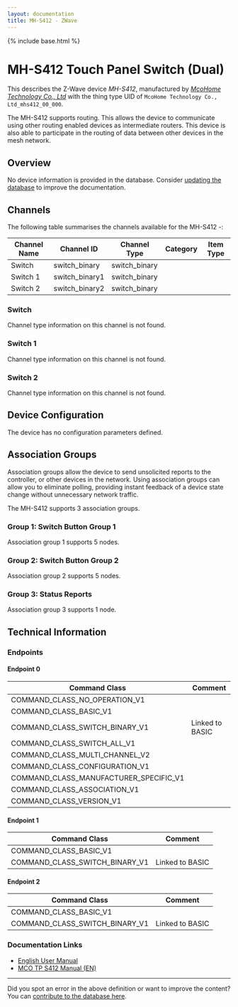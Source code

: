 ```yaml
---
layout: documentation
title: MH-S412 - ZWave
---
```


{% include base.html %}

# MH-S412 Touch Panel Switch (Dual)
This describes the Z-Wave device *MH-S412*, manufactured by *[McoHome Technology Co., Ltd](http://www.mcohome.com/)* with the thing type UID of ```McoHome Technology Co., Ltd_mhs412_00_000```.

The MH-S412 supports routing. This allows the device to communicate using other routing enabled devices as intermediate routers.  This device is also able to participate in the routing of data between other devices in the mesh network.

## Overview

No device information is provided in the database. Consider [updating the database](https://www.opensmarthouse.org/zwavedatabase/272) to improve the documentation.

## Channels

The following table summarises the channels available for the MH-S412 -:

| Channel Name | Channel ID | Channel Type | Category | Item Type |
|--------------|------------|--------------|----------|-----------|
| Switch | switch_binary | switch_binary |  |  | 
| Switch 1 | switch_binary1 | switch_binary |  |  | 
| Switch 2 | switch_binary2 | switch_binary |  |  | 

### Switch
Channel type information on this channel is not found.

### Switch 1
Channel type information on this channel is not found.

### Switch 2
Channel type information on this channel is not found.



## Device Configuration

The device has no configuration parameters defined.

## Association Groups

Association groups allow the device to send unsolicited reports to the controller, or other devices in the network. Using association groups can allow you to eliminate polling, providing instant feedback of a device state change without unnecessary network traffic.

The MH-S412 supports 3 association groups.

### Group 1: Switch Button Group 1


Association group 1 supports 5 nodes.

### Group 2: Switch Button Group 2


Association group 2 supports 5 nodes.

### Group 3: Status Reports


Association group 3 supports 1 node.

## Technical Information

### Endpoints

#### Endpoint 0

| Command Class | Comment |
|---------------|---------|
| COMMAND_CLASS_NO_OPERATION_V1| |
| COMMAND_CLASS_BASIC_V1| |
| COMMAND_CLASS_SWITCH_BINARY_V1| Linked to BASIC|
| COMMAND_CLASS_SWITCH_ALL_V1| |
| COMMAND_CLASS_MULTI_CHANNEL_V2| |
| COMMAND_CLASS_CONFIGURATION_V1| |
| COMMAND_CLASS_MANUFACTURER_SPECIFIC_V1| |
| COMMAND_CLASS_ASSOCIATION_V1| |
| COMMAND_CLASS_VERSION_V1| |
#### Endpoint 1

| Command Class | Comment |
|---------------|---------|
| COMMAND_CLASS_BASIC_V1| |
| COMMAND_CLASS_SWITCH_BINARY_V1| Linked to BASIC|
#### Endpoint 2

| Command Class | Comment |
|---------------|---------|
| COMMAND_CLASS_BASIC_V1| |
| COMMAND_CLASS_SWITCH_BINARY_V1| Linked to BASIC|

### Documentation Links

* [English User Manual](https://www.opensmarthouse.org/zwavedatabase/272/mcohome-S412.pdf)
* [MCO TP S412 Manual (EN)](https://www.opensmarthouse.org/zwavedatabase/272/MCO-TPS412.pdf)

---

Did you spot an error in the above definition or want to improve the content?
You can [contribute to the database here](https://www.opensmarthouse.org/zwavedatabase/272).
